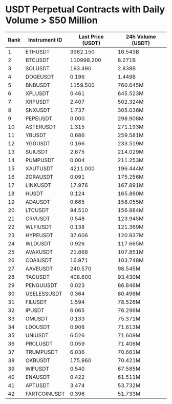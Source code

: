 # USDT Perpetual Contracts with Daily Volume > $50 Million

| Rank | Instrument ID | Last Price (USDT) | 24h Volume (USDT) |
|------|---------------|-------------------|-------------------|
| 1 | ETHUSDT | 3962.150 | 16.543B |
| 2 | BTCUSDT | 110998.200 | 8.271B |
| 3 | SOLUSDT | 193.490 | 2.838B |
| 4 | DOGEUSDT | 0.196 | 1.449B |
| 5 | BNBUSDT | 1159.500 | 760.645M |
| 6 | XPLUSDT | 0.461 | 645.523M |
| 7 | XRPUSDT | 2.407 | 502.324M |
| 8 | SNXUSDT | 1.737 | 305.036M |
| 9 | PEPEUSDT | 0.000 | 298.908M |
| 10 | ASTERUSDT | 1.315 | 271.193M |
| 11 | YBUSDT | 0.686 | 259.581M |
| 12 | YGGUSDT | 0.166 | 233.519M |
| 13 | SUIUSDT | 2.675 | 214.029M |
| 14 | PUMPUSDT | 0.004 | 211.253M |
| 15 | XAUTUSDT | 4211.000 | 196.444M |
| 16 | ZORAUSDT | 0.091 | 175.256M |
| 17 | LINKUSDT | 17.976 | 167.891M |
| 18 | HUSDT | 0.124 | 165.860M |
| 19 | ADAUSDT | 0.665 | 158.055M |
| 20 | LTCUSDT | 94.510 | 156.984M |
| 21 | CRVUSDT | 0.548 | 123.945M |
| 22 | WLFIUSDT | 0.138 | 121.369M |
| 23 | HYPEUSDT | 37.606 | 120.937M |
| 24 | WLDUSDT | 0.926 | 117.665M |
| 25 | AVAXUSDT | 21.868 | 107.851M |
| 26 | COAIUSDT | 16.971 | 103.748M |
| 27 | AAVEUSDT | 240.570 | 98.545M |
| 28 | TAOUSDT | 408.600 | 93.430M |
| 29 | PENGUUSDT | 0.023 | 86.846M |
| 30 | USELESSUSDT | 0.364 | 80.496M |
| 31 | FILUSDT | 1.594 | 78.526M |
| 32 | IPUSDT | 6.065 | 76.296M |
| 33 | OMUSDT | 0.133 | 75.371M |
| 34 | LDOUSDT | 0.906 | 71.613M |
| 35 | UNIUSDT | 6.526 | 71.609M |
| 36 | PRCLUSDT | 0.059 | 71.406M |
| 37 | TRUMPUSDT | 6.036 | 70.661M |
| 38 | OKBUSDT | 175.960 | 70.421M |
| 39 | WIFUSDT | 0.540 | 67.585M |
| 40 | ENAUSDT | 0.422 | 61.511M |
| 41 | APTUSDT | 3.474 | 53.732M |
| 42 | FARTCOINUSDT | 0.396 | 51.733M |
